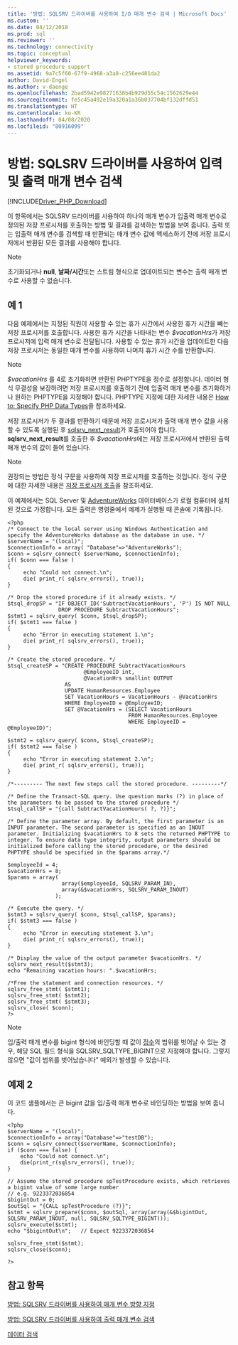 ```yaml
---
title: '방법: SQLSRV 드라이버를 사용하여 I/O 매개 변수 검색 | Microsoft Docs'
ms.custom: ''
ms.date: 04/12/2018
ms.prod: sql
ms.reviewer: ''
ms.technology: connectivity
ms.topic: conceptual
helpviewer_keywords:
- stored procedure support
ms.assetid: 9a7c5f60-67f9-4968-a3a8-c256ee481da2
author: David-Engel
ms.author: v-daenge
ms.openlocfilehash: 2bad5942e98271638b4b929d55c54c1562629e44
ms.sourcegitcommit: fe5c45a492e19a320a1a36b037704bf132dffd51
ms.translationtype: HT
ms.contentlocale: ko-KR
ms.lasthandoff: 04/08/2020
ms.locfileid: "80916099"
---
```

# <a name="how-to-retrieve-input-and-output-parameters-using-the-sqlsrv-driver"></a>방법: SQLSRV 드라이버를 사용하여 입력 및 출력 매개 변수 검색
[!INCLUDE[Driver_PHP_Download](../../includes/driver_php_download.md)]

이 항목에서는 SQLSRV 드라이버를 사용하여 하나의 매개 변수가 입출력 매개 변수로 정의된 저장 프로시저를 호출하는 방법 및 결과를 검색하는 방법을 보여 줍니다. 출력 또는 입출력 매개 변수를 검색할 때 반환되는 매개 변수 값에 액세스하기 전에 저장 프로시저에서 반환된 모든 결과를 사용해야 합니다.  
  
> [!NOTE]  
> 초기화되거나 **null**, **날짜/시간**또는 스트림 형식으로 업데이트되는 변수는 출력 매개 변수로 사용할 수 없습니다.  
  
## <a name="example-1"></a>예 1
다음 예제에서는 지정된 직원이 사용할 수 있는 휴가 시간에서 사용한 휴가 시간을 빼는 저장 프로시저를 호출합니다. 사용한 휴가 시간을 나타내는 변수 *$vacationHrs*가 저장 프로시저에 입력 매개 변수로 전달됩니다. 사용할 수 있는 휴가 시간을 업데이트한 다음 저장 프로시저는 동일한 매개 변수를 사용하여 나머지 휴가 시간 수를 반환합니다.  
  
> [!NOTE]  
> *$vacationHrs* 를 4로 초기화하면 반환된 PHPTYPE을 정수로 설정합니다. 데이터 형식 무결성을 보장하려면 저장 프로시저를 호출하기 전에 입출력 매개 변수를 초기화하거나 원하는 PHPTYPE을 지정해야 합니다. PHPTYPE 지정에 대한 자세한 내용은 [How to: Specify PHP Data Types](../../connect/php/how-to-specify-php-data-types.md)을 참조하세요.  
  
저장 프로시저가 두 결과를 반환하기 때문에 저장 프로시저가 출력 매개 변수 값을 사용할 수 있도록 실행된 후 [sqlsrv_next_result](../../connect/php/sqlsrv-next-result.md)가 호출되어야 합니다. **sqlsrv_next_result**를 호출한 후 *$vacationHrs*에는 저장 프로시저에서 반환된 출력 매개 변수의 값이 들어 있습니다.  
  
> [!NOTE]  
> 권장되는 방법은 정식 구문을 사용하여 저장 프로시저를 호출하는 것입니다. 정식 구문에 대한 자세한 내용은 [저장 프로시저 호출](../../relational-databases/native-client-odbc-stored-procedures/calling-a-stored-procedure.md)을 참조하세요.  
  
이 예제에서는 SQL Server 및 [AdventureWorks](https://github.com/Microsoft/sql-server-samples/tree/master/samples/databases/adventure-works) 데이터베이스가 로컬 컴퓨터에 설치된 것으로 가정합니다. 모든 출력은 명령줄에서 예제가 실행될 때 콘솔에 기록됩니다.  
  
```  
<?php  
/* Connect to the local server using Windows Authentication and   
specify the AdventureWorks database as the database in use. */  
$serverName = "(local)";  
$connectionInfo = array( "Database"=>"AdventureWorks");  
$conn = sqlsrv_connect( $serverName, $connectionInfo);  
if( $conn === false )  
{  
     echo "Could not connect.\n";  
     die( print_r( sqlsrv_errors(), true));  
}  
  
/* Drop the stored procedure if it already exists. */  
$tsql_dropSP = "IF OBJECT_ID('SubtractVacationHours', 'P') IS NOT NULL  
                DROP PROCEDURE SubtractVacationHours";  
$stmt1 = sqlsrv_query( $conn, $tsql_dropSP);  
if( $stmt1 === false )  
{  
     echo "Error in executing statement 1.\n";  
     die( print_r( sqlsrv_errors(), true));  
}  
  
/* Create the stored procedure. */  
$tsql_createSP = "CREATE PROCEDURE SubtractVacationHours  
                        @EmployeeID int,  
                        @VacationHrs smallint OUTPUT  
                  AS  
                  UPDATE HumanResources.Employee  
                  SET VacationHours = VacationHours - @VacationHrs  
                  WHERE EmployeeID = @EmployeeID;  
                  SET @VacationHrs = (SELECT VacationHours  
                                      FROM HumanResources.Employee  
                                      WHERE EmployeeID = @EmployeeID)";  
  
$stmt2 = sqlsrv_query( $conn, $tsql_createSP);  
if( $stmt2 === false )  
{  
     echo "Error in executing statement 2.\n";  
     die( print_r( sqlsrv_errors(), true));  
}  
  
/*--------- The next few steps call the stored procedure. ---------*/  
  
/* Define the Transact-SQL query. Use question marks (?) in place of  
the parameters to be passed to the stored procedure */  
$tsql_callSP = "{call SubtractVacationHours( ?, ?)}";  
  
/* Define the parameter array. By default, the first parameter is an  
INPUT parameter. The second parameter is specified as an INOUT  
parameter. Initializing $vacationHrs to 8 sets the returned PHPTYPE to  
integer. To ensure data type integrity, output parameters should be  
initialized before calling the stored procedure, or the desired  
PHPTYPE should be specified in the $params array.*/  
  
$employeeId = 4;  
$vacationHrs = 8;  
$params = array(   
                 array($employeeId, SQLSRV_PARAM_IN),  
                 array(&$vacationHrs, SQLSRV_PARAM_INOUT)  
               );  
  
/* Execute the query. */  
$stmt3 = sqlsrv_query( $conn, $tsql_callSP, $params);  
if( $stmt3 === false )  
{  
     echo "Error in executing statement 3.\n";  
     die( print_r( sqlsrv_errors(), true));  
}  
  
/* Display the value of the output parameter $vacationHrs. */  
sqlsrv_next_result($stmt3);  
echo "Remaining vacation hours: ".$vacationHrs;  
  
/*Free the statement and connection resources. */  
sqlsrv_free_stmt( $stmt1);  
sqlsrv_free_stmt( $stmt2);  
sqlsrv_free_stmt( $stmt3);  
sqlsrv_close( $conn);  
?>  
```  

> [!NOTE]
> 입/출력 매개 변수를 bigint 형식에 바인딩할 때 값이 [정수](../../t-sql/data-types/int-bigint-smallint-and-tinyint-transact-sql.md)의 범위를 벗어날 수 있는 경우, 해당 SQL 필드 형식을 SQLSRV_SQLTYPE_BIGINT으로 지정해야 합니다. 그렇지 않으면 "값이 범위를 벗어났습니다" 예외가 발생할 수 있습니다.

## <a name="example-2"></a>예제 2
이 코드 샘플에서는 큰 bigint 값을 입/출력 매개 변수로 바인딩하는 방법을 보여 줍니다.  

```
<?php
$serverName = "(local)";
$connectionInfo = array("Database"=>"testDB");  
$conn = sqlsrv_connect($serverName, $connectionInfo);  
if ($conn === false) {  
    echo "Could not connect.\n";  
    die(print_r(sqlsrv_errors(), true));  
}  

// Assume the stored procedure spTestProcedure exists, which retrieves a bigint value of some large number
// e.g. 9223372036854
$bigintOut = 0;
$outSql = "{CALL spTestProcedure (?)}";
$stmt = sqlsrv_prepare($conn, $outSql, array(array(&$bigintOut, SQLSRV_PARAM_INOUT, null, SQLSRV_SQLTYPE_BIGINT)));
sqlsrv_execute($stmt);
echo "$bigintOut\n";   // Expect 9223372036854

sqlsrv_free_stmt($stmt);  
sqlsrv_close($conn);  

?>
```

## <a name="see-also"></a>참고 항목  
[방법: SQLSRV 드라이버를 사용하여 매개 변수 방향 지정](../../connect/php/how-to-specify-parameter-direction-using-the-sqlsrv-driver.md)

[방법: SQLSRV 드라이버를 사용하여 출력 매개 변수 검색](../../connect/php/how-to-retrieve-output-parameters-using-the-sqlsrv-driver.md)

[데이터 검색](../../connect/php/retrieving-data.md)  
  

